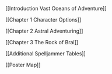 [[Introduction Vast Oceans of Adventure]]

[[Chapter 1 Character Options]]

[[Chapter 2 Astral Adventuring]]

[[Chapter 3 The Rock of Bral]]

[[Additional Spelljammer Tables]]

[[Poster Map]]